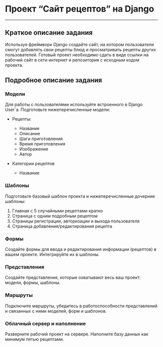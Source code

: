 # Проект “Сайт рецептов” на Django
***
## Краткое описание задания

Используя фреймворк Django создайте сайт, на котором пользователи смогут добавлять свои рецепты блюд и просматривать рецепты других пользователей.
Готовый проект необходимо сдать в виде ссылки на рабочий сайт в сети интернет и репозитория с исходным кодом проекта.

## Подробное описание задания

### Модели

Для работы с пользователями используйте встроенного в Django User`a.
Подготовьте нижеперечисленные модели:
+ Рецепты:
  + Название
  + Описание
  + Шаги приготовления
  + Время приготовления
  + Изображение
  + Автор
  
  
+ Категории рецептов
  + Название
  



### Шаблоны

Подготовьте базовый шаблон проекта и нижеперечисленные дочерние шаблоны:
1. Главная с 5 случайными рецептами кратко
2. Страница с одним подробным рецептом
3. Страницы регистрации, авторизации и выхода пользователя
4. Страница добавления/редактирования рецепта


### Формы

Создайте формы для ввода и редактирования информации (рецептов) в вашем проекте. Интегрируйте их в шаблоны.

### Представления

Создайте представления, которые охватывают весь ваш проект: модели, формы, шаблоны.

### Маршруты

Подключите маршруты, убедитесь в работоспособности представлений и связанных с ними моделей, форм и шаблонов.

### Облачный сервер и наполнение

Разверните рабочий проект на сервере. Наполните базу данных как минимум пятью рецептами.


